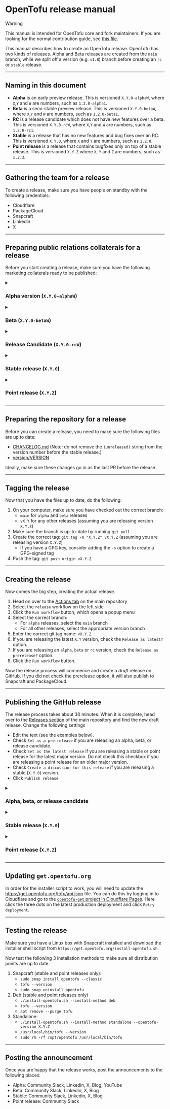 # OpenTofu release manual

> [!WARNING]
> This manual is intended for OpenTofu core and fork maintainers. If you are looking for the normal contribution guide, see [this file](CONTRIBUTING.md).

This manual describes how to create an OpenTofu release. OpenTofu has two kinds of releases. Alpha and Beta releases are created
from the `main` branch, while we split off a version (e.g. `v1.8`) branch before creating an `rc` or `stable`
release.

--- 

## Naming in this document

- **Alpha** is an early preview release. This is versioned `X.Y.0-alphaW`, where `X`,`Y` and `W` are numbers, such as `1.2.0-alpha1`.
- **Beta** is a semi-stable preview release. This is versioned `X.Y.0-betaW`, where `X`,`Y` and `W` are numbers, such as `1.2.0-beta1`.
- **RC** is a release candidate which does not have new features over a beta. This is versioned `X.Y.0-rcW`, where `X`,`Y` and `W` are numbers, such as `1.2.0-rc1`.
- **Stable** is a release that has no new features and bug fixes over an RC. This is versioned `X.Y.0`, where `X` and `Y` are numbers, such as `1.2.0`.
- **Point release** is a release that contains bugfixes only on top of a stable release. This is versioned `X.Y.Z` where `X`, `Y` and `Z` are numbers, such as `1.2.3`.

---

## Gathering the team for a release

To create a release, make sure you have people on standby with the following credentials:

- Cloudflare
- PackageCloud
- Snapcraft
- Linkedin
- X

---

## Preparing public relations collaterals for a release

Before you start creating a release, make sure you have the following marketing collaterals ready to be published:

<details><summary>

### Alpha version (`X.Y.0-alphaW`)

</summary>

- Feature Preview video for upcoming flagship features (see https://www.youtube.com/@opentofu for examples)
- "Help us test..." blog post (see https://opentofu.org/blog/ for examples)
- Community Slack announcement
- Linkedin and X posts

</details>

<details><summary>

### Beta (`X.Y.0-betaW`)

</summary>

- "Get ready for..." blog post (see https://opentofu.org/blog/ for examples)
- Community Slack announcement
- Linkedin and X posts

</details>

<details><summary>

### Release Candidate (`X.Y.0-rcW`)

</summary>

- Community Slack announcement
- Linkedin and X posts

</details>

<details><summary>

### Stable release (`X.Y.0`)

</summary>

- Release blog post with the feature and community highlights since the last release (see https://opentofu.org/blog/ for examples)
- Community Slack announcement
- Linkedin and X posts

</details>

<details><summary>

### Point release (`X.Y.Z`)

</summary>

- Community Slack announcement

</details>

---

## Preparing the repository for a release

Before you can create a release, you need to make sure the following files are up to date:

- [CHANGELOG.md](CHANGELOG.md) (Note: do not remove the `(unreleased)` string from the version number before the stable release.)
- [version/VERSION](version/VERSION)

Ideally, make sure these changes go in as the last PR before the release.

---

## Tagging the release

Now that you have the files up to date, do the following:

1. On your computer, make sure you have checked out the correct branch:
   * `main` for `alpha` and `beta` releases
   * `vX.Y` for any other releases (assuming you are releasing version `X.Y.Z`)
2. Make sure the branch is up-to-date by running `git pull`
3. Create the correct tag: `git tag -m "X.Y.Z" vX.Y.Z` (assuming you are releasing version `X.Y.Z`)
   * If you have a GPG key, consider adding the `-s` option to create a GPG-signed tag
4. Push the tag: `git push origin vX.Y.Z`

---

## Creating the release

Now comes the big step, creating the actual release.

1. Head on over to the [Actions tab](https://github.com/opentofu/opentofu/actions) on the main repository
2. Select the `release` workflow on the left side
3. Click the `Run workflow` button, which opens a popup menu
4. Select the correct branch:
   * For `alpha` releases, select the `main` branch
   * For all other releases, select the appropriate version branch
5. Enter the correct git tag name: `vX.Y.Z`
6. If you are releasing the latest `X.Y` version, check the `Release as latest?` option.
7. If you are releasing an `alpha`, `beta` or `rc` version, check the `Release as prerelease?` option.
8. Click the `Run workflow` button.

Now the release process will commence and create a *draft* release on GitHub. If you did not check the prerelease option, it will also publish to Snapcraft and PackageCloud.

---

## Publishing the GitHub release

The release process takes about 30 minutes. When it is complete, head over to the [Releases section](https://github.com/opentofu/opentofu/releases) of the main repository and find the new draft release. Change the following settings

- Edit the text (see the examples below).
- Check `Set as a pre-release` if you are releasing an alpha, beta, or release candidate.
- Check `Set as the latest release` if you are releasing a stable or point release for the latest major version. Do not check this checkbox if you are releasing a point release for an older major version.
- Check `Create a discussion for this release` if you are releasing a stable (`X.Y.0`) version.
- Click `Publish release`

<details><summary>

### Alpha, beta, or release candidate

</summary>

Create a text highlighting how users can test the new features, for example:

```markdown
⚠️ Do not use this release for production workloads! ⚠️

It's time for the first prerelease of the 1.9.0 version! This includes a lot of major and minor new features, as well as a ton of community contributions!

The highlights are:

* **`for_each` in provider configuration blocks:** An alternate (aka "aliased") provider configuration can now have multiple dynamically-chosen instances using the `for_each` argument:

    ```hcl
    provider "aws" {
      alias    = "by_region"
      for_each = var.aws_regions

      region = each.key
    }
    ```

    Each instance of a resource can also potentially select a different instance of the associated provider configuration, making it easier to declare infrastructure that ought to be duplicated for each region.
```

</details>

<details><summary>

### Stable release (`X.Y.0`)

</summary>

Create a more elaborate text explaining the flagship features of this release, ideally linking to the blog post and/or video for the release, for example:

```markdown
We're proud to announce that OpenTofu 1.8.0 is now officially out! 🎉

## What's New?
* Early variable/locals evaluation
* Provider mocking in `tofu test`
* Resource overrides in `tofu test`
* Override files for OpenTofu: keeping compatibility
* Deprecation: `use_legacy_workflow` has been removed from the S3 backend-backend

See the launch post on our blog: https://opentofu.org/blog/opentofu-1-8-0/

For all the features, see the [detailed changelog](https://github.com/opentofu/opentofu/blob/v1.8.0/CHANGELOG.md).

You can find the full diff [here](https://github.com/opentofu/opentofu/compare/v1.7..v1.8.0).
```

</details>

<details><summary>

### Point release (`X.Y.Z`)

</summary>

For point releases, simply copy the section from the [CHANGELOG.md](CHANGELOG.md) file.

</details>

---

## Updating `get.opentofu.org`

In order for the installer script to work, you will need to update the https://get.opentofu.org/tofu/api.json file. You can do this by logging in to Cloudflare and go to the [`opentofu-get` project in Cloudflare Pages](https://dash.cloudflare.com/84161f72ecc1f0274ab2fa7241f64249/pages/view/opentofu-get). Here click the three dots on the latest production deployment and click `Retry deployment`.

---

## Testing the release

Make sure you have a Linux box with Snapcraft installed and download the installer shell script from `https://get.opentofu.org/install-opentofu.sh`.

Now test the following 3 installation methods to make sure all distribution points are up to date.

1. Snapcraft (stable and point releases only):
   * `sudo snap install opentofu --classic`
   * `tofu --version`
   * `sudo snap uninstall opentofu`
2. Deb (stable and point releases only)
   * `./install-opentofu.sh --install-method deb`
   * `tofu --version`
   * `apt remove --purge tofu`
3. Standalone:
   * `./install-opentofu.sh --install-method standalone --opentofu-version X.Y.Z`
   * `/usr/local/bin/tofu --version`
   * `sudo rm -rf /opt/opentofu /usr/local/bin/tofu`

---

## Posting the announcement

Once you are happy that the release works, post the announcements to the following places:

- Alpha: Community Slack, Linkedin, X, Blog, YouTube
- Beta: Community Slack, Linkedin, X, Blog
- Stable: Community Slack, Linkedin, X, Blog
- Point release: Community Slack
